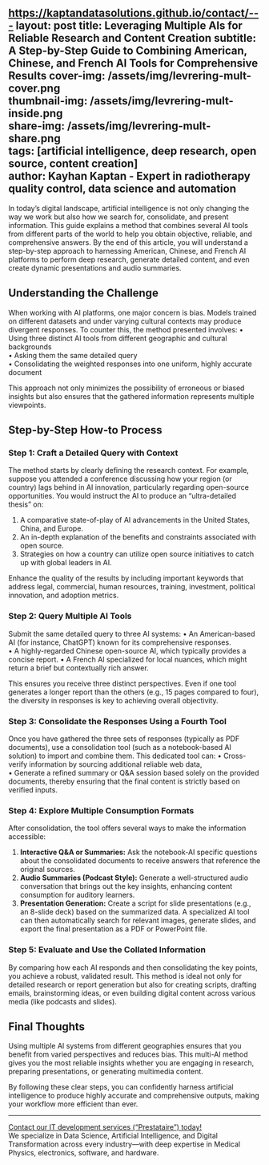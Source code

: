 https://kaptandatasolutions.github.io/contact/---
layout: post
title: Leveraging Multiple AIs for Reliable Research and Content Creation
subtitle: A Step-by-Step Guide to Combining American, Chinese, and French AI Tools for Comprehensive Results
cover-img: /assets/img/levrering-mult-cover.png  
thumbnail-img: /assets/img/levrering-mult-inside.png  
share-img: /assets/img/levrering-mult-share.png  
tags: [artificial intelligence, deep research, open source, content creation]  
author: Kayhan Kaptan - Expert in radiotherapy quality control, data science and automation  
---

In today’s digital landscape, artificial intelligence is not only changing the way we work but also how we search for, consolidate, and present information. This guide explains a method that combines several AI tools from different parts of the world to help you obtain objective, reliable, and comprehensive answers. By the end of this article, you will understand a step-by-step approach to harnessing American, Chinese, and French AI platforms to perform deep research, generate detailed content, and even create dynamic presentations and audio summaries.

## Understanding the Challenge

When working with AI platforms, one major concern is bias. Models trained on different datasets and under varying cultural contexts may produce divergent responses. To counter this, the method presented involves:
• Using three distinct AI tools from different geographic and cultural backgrounds  
• Asking them the same detailed query  
• Consolidating the weighted responses into one uniform, highly accurate document  

This approach not only minimizes the possibility of erroneous or biased insights but also ensures that the gathered information represents multiple viewpoints.

## Step-by-Step How‑to Process

### Step 1: Craft a Detailed Query with Context
The method starts by clearly defining the research context. For example, suppose you attended a conference discussing how your region (or country) lags behind in AI innovation, particularly regarding open-source opportunities. You would instruct the AI to produce an “ultra-detailed thesis” on:
1. A comparative state-of-play of AI advancements in the United States, China, and Europe.
2. An in-depth explanation of the benefits and constraints associated with open source.
3. Strategies on how a country can utilize open source initiatives to catch up with global leaders in AI.

Enhance the quality of the results by including important keywords that address legal, commercial, human resources, training, investment, political innovation, and adoption metrics.

### Step 2: Query Multiple AI Tools
Submit the same detailed query to three AI systems:
• An American-based AI (for instance, ChatGPT) known for its comprehensive responses.  
• A highly-regarded Chinese open-source AI, which typically provides a concise report.
• A French AI specialized for local nuances, which might return a brief but contextually rich answer.  

This ensures you receive three distinct perspectives. Even if one tool generates a longer report than the others (e.g., 15 pages compared to four), the diversity in responses is key to achieving overall objectivity.

### Step 3: Consolidate the Responses Using a Fourth Tool
Once you have gathered the three sets of responses (typically as PDF documents), use a consolidation tool (such as a notebook-based AI solution) to import and combine them. This dedicated tool can:
• Cross-verify information by sourcing additional reliable web data,  
• Generate a refined summary or Q&A session based solely on the provided documents, thereby ensuring that the final content is strictly based on verified inputs.

### Step 4: Explore Multiple Consumption Formats
After consolidation, the tool offers several ways to make the information accessible:
1. **Interactive Q&A or Summaries:** Ask the notebook-AI specific questions about the consolidated documents to receive answers that reference the original sources.  
2. **Audio Summaries (Podcast Style):** Generate a well-structured audio conversation that brings out the key insights, enhancing content consumption for auditory learners.  
3. **Presentation Generation:** Create a script for slide presentations (e.g., an 8-slide deck) based on the summarized data. A specialized AI tool can then automatically search for relevant images, generate slides, and export the final presentation as a PDF or PowerPoint file.

### Step 5: Evaluate and Use the Collated Information
By comparing how each AI responds and then consolidating the key points, you achieve a robust, validated result. This method is ideal not only for detailed research or report generation but also for creating scripts, drafting emails, brainstorming ideas, or even building digital content across various media (like podcasts and slides).

## Final Thoughts

Using multiple AI systems from different geographies ensures that you benefit from varied perspectives and reduces bias. This multi-AI method gives you the most reliable insights whether you are engaging in research, preparing presentations, or generating multimedia content.

By following these clear steps, you can confidently harness artificial intelligence to produce highly accurate and comprehensive outputs, making your workflow more efficient than ever.

--------------------------------------------------

[Contact our IT development services (“Prestataire”) today!](https://kaptandatasolutions.github.io/pricing/)  
We specialize in Data Science, Artificial Intelligence, and Digital Transformation across every industry—with deep expertise in Medical Physics, electronics, software, and hardware.  